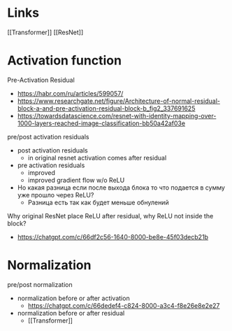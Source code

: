 

# Links

[[Transformer]]
[[ResNet]]


# Activation function

Pre-Activation Residual
- https://habr.com/ru/articles/599057/
- https://www.researchgate.net/figure/Architecture-of-normal-residual-block-a-and-pre-activation-residual-block-b_fig2_337691625
- https://towardsdatascience.com/resnet-with-identity-mapping-over-1000-layers-reached-image-classification-bb50a42af03e

pre/post activation residuals
- post activation residuals
	- in original resnet activation comes after residual
- pre activation residuals
	- improved
	- improved gradient flow w/o ReLU
- Но какая разница если после выхода блока то что подается в сумму уже прошло через ReLU?
	- Разница есть так как будет меньше обнулений


Why original ResNet place ReLU after residual, why ReLU not inside the block?
- https://chatgpt.com/c/66df2c56-1640-8000-be8e-45f03decb21b

# Normalization

pre/post normalization
- normalization before or after activation
	- https://chatgpt.com/c/66dedef4-c824-8000-a3c4-f8e26e8e2e27
- normalization before or after residual
	- [[Transformer]]


